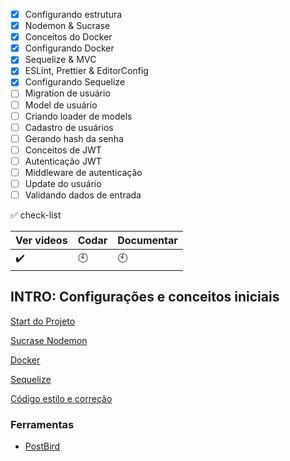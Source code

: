 - [x] Configurando estrutura
- [x] Nodemon & Sucrase
- [x] Conceitos do Docker
- [x] Configurando Docker
- [x] Sequelize & MVC
- [X] ESLint, Prettier & EditorConfig
- [x] Configurando Sequelize
- [ ] Migration de usuário
- [ ] Model de usuário
- [ ] Criando loader de models
- [ ] Cadastro de usuários
- [ ] Gerando hash da senha
- [ ] Conceitos de JWT
- [ ] Autenticação JWT
- [ ] Middleware de autenticação
- [ ] Update do usuário
- [ ] Validando dados de entrada

:white_check_mark: check-list

Ver videos | Codar | Documentar
-----------|-------|-----------
:heavy_check_mark:| :clock10:|:clock10:

## INTRO: Configurações e conceitos iniciais
[Start do Projeto](https://github.com/gislainejessica/Course-GoStack-9/tree/master/modulo2/docs/iniciar.md)

[Sucrase Nodemon](https://github.com/gislainejessica/Course-GoStack-9/tree/master/modulo2/docs/sucrase-nodemon.md)

[Docker](https://github.com/gislainejessica/Course-GoStack-9/tree/master/modulo2/docs/docker.md)

[Sequelize](https://github.com/gislainejessica/Course-GoStack-9/tree/master/modulo2/docs/sequelize.md)

[Código estilo e correção](https://github.com/gislainejessica/Course-GoStack-9/tree/master/modulo2/docs/config-code.md)

### Ferramentas
- [PostBird](https://snapcraft.io/postbird)


